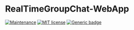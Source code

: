 # RealTimeGroupChat-WebApp
 
[![Maintenance](https://img.shields.io/badge/Maintained%3F-yes-green.svg)](https://GitHub.com/Naereen/StrapDown.js/graphs/commit-activity)
[![MIT license](https://img.shields.io/badge/License-MIT-blue.svg)](https://lbesson.mit-license.org/)
[![Generic badge](https://img.shields.io/badge/Made%20With-NodeJs,Socket.io-<COLOR>.svg)](https://shields.io/)
